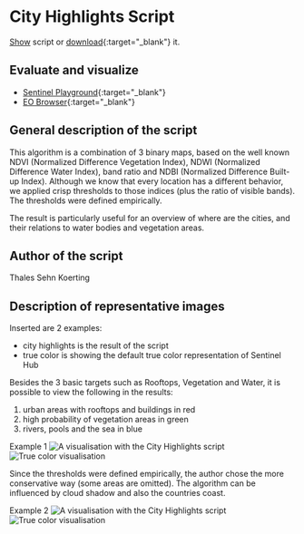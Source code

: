# City Highlights Script

<a href="#" id='togglescript'>Show</a> script or [download](script.js){:target="_blank"} it.
<div id='script_view' style="display:none">
{% highlight javascript %}
      {% include_relative script.js %}
{% endhighlight %}
</div>

## Evaluate and visualize
 - [Sentinel Playground](https://apps.sentinel-hub.com/sentinel-playground/?source=S2&lat=-23.26295352597338&lng=-46.00567817687988&zoom=13&preset=CUSTOM&layers=B01,B02,B03&maxcc=20&gain=1.0&gamma=1.0&time=2018-11-01%7C2019-05-31&atmFilter=&showDates=false&evalscript=Ly8gZGV0ZWN0aW9uIG9mIHZlZ2V0YXRpb24KTkRWSV9SZWRFZGdlID0gKEIwOCAtIEIwNSkvKEIwOCArIEIwNSkKdGhyZXNob2xkX3ZlZ2V0YXRpb24gPSAwLjQ1ClZlZ2V0YXRpb24gPSBORFZJX1JlZEVkZ2UgPiB0aHJlc2hvbGRfdmVnZXRhdGlvbgoKLy8gY2VyYW1pYyByb29mdG9wIGRldGVjdGlvbgpSQVRJT19SZWQgPSBCMDQvW0IwMStCMDIrQjAzK0IwNCtCMDUrQjA2K0IwN10KTkRCSSA9IChCMTEgLSBCMDgpLyhCMTEgKyBCMDgpCnRocmVzaG9sZF9yb29mdG9wID0gMC4xNApSb29mdG9wID0gKFJBVElPX1JlZCA%2BIHRocmVzaG9sZF9yb29mdG9wKSAmJiAoTkRCSSA%2BIHRocmVzaG9sZF9yb29mdG9wKQoKLy8gd2F0ZXIgZGV0ZWN0aW9uCk5EV0kgPSAoQjAzIC0gQjA4KS8oQjAzICsgQjA4KQp0aHJlc2hvbGRfd2F0ZXIgPSAwLjIKV2F0ZXIgPSBORFdJID4gdGhyZXNob2xkX3dhdGVyCgovLyBnYWluIHRvIG9idGFpbiBzbW9vdGggdmlzdWFsaXphdGlvbgpnYWluID0gMC43CnJldHVybiBbZ2FpbipSb29mdG9wLCBnYWluKlZlZ2V0YXRpb24sIGdhaW4qV2F0ZXJd){:target="_blank"}    
 - [EO Browser](https://apps.sentinel-hub.com/eo-browser/?lat=-23.27588&lng=-46.02095&zoom=13&time=2019-05-27&preset=CUSTOM&datasource=Sentinel-2%20L1C&layers=B01,B02,B03&evalscript=Ly8gZGV0ZWN0aW9uIG9mIHZlZ2V0YXRpb24KTkRWSV9SZWRFZGdlID0gKEIwOCAtIEIwNSkvKEIwOCArIEIwNSkKdGhyZXNob2xkX3ZlZ2V0YXRpb24gPSAwLjQ1ClZlZ2V0YXRpb24gPSBORFZJX1JlZEVkZ2UgPiB0aHJlc2hvbGRfdmVnZXRhdGlvbgoKLy8gY2VyYW1pYyByb29mdG9wIGRldGVjdGlvbgpSQVRJT19SZWQgPSBCMDQvW0IwMStCMDIrQjAzK0IwNCtCMDUrQjA2K0IwN10KTkRCSSA9IChCMTEgLSBCMDgpLyhCMTEgKyBCMDgpCnRocmVzaG9sZF9yb29mdG9wID0gMC4xNApSb29mdG9wID0gKFJBVElPX1JlZCA%2BIHRocmVzaG9sZF9yb29mdG9wKSAmJiAoTkRCSSA%2BIHRocmVzaG9sZF9yb29mdG9wKQoKLy8gd2F0ZXIgZGV0ZWN0aW9uCk5EV0kgPSAoQjAzIC0gQjA4KS8oQjAzICsgQjA4KQp0aHJlc2hvbGRfd2F0ZXIgPSAwLjIKV2F0ZXIgPSBORFdJID4gdGhyZXNob2xkX3dhdGVyCgovLyBnYWluIHRvIG9idGFpbiBzbW9vdGggdmlzdWFsaXphdGlvbgpnYWluID0gMC43CnJldHVybiBbZ2FpbipSb29mdG9wLCBnYWluKlZlZ2V0YXRpb24sIGdhaW4qV2F0ZXJd){:target="_blank"} 


## General description of the script

This algorithm is a combination of 3 binary maps, based on the well known NDVI (Normalized Difference Vegetation Index), NDWI (Normalized Difference Water Index), band ratio and NDBI (Normalized Difference Built-up Index). Although we know that every location has a different behavior, we applied crisp thresholds to those indices (plus the ratio of visible bands). The thresholds were defined empirically.

The result is particularly useful for an overview of where are the cities, and their relations to water bodies and vegetation areas.

## Author of the script

Thales Sehn Koerting

## Description of representative images

Inserted are 2 examples:
- city highlights is the result of the script
- true color is showing the default true color representation of Sentinel Hub

Besides the 3 basic targets such as Rooftops, Vegetation and Water, it is possible to view the following in the results:

1. urban areas with rooftops and buildings in red
2. high probability of vegetation areas in green
3. rivers, pools and the sea in blue

Example 1
![A visualisation with the City Highlights script](fig/example1_cityhighlights.png)
![True color visualisation](fig/example1_truecolor.png)

Since the thresholds were defined empirically, the author chose the more conservative way (some areas are omitted). The algorithm can be influenced by cloud shadow and also the countries coast.

Example 2
![A visualisation with the City Highlights script](fig/example2_cityhighlights.png)
![True color visualisation](fig/example2_truecolor.png)
